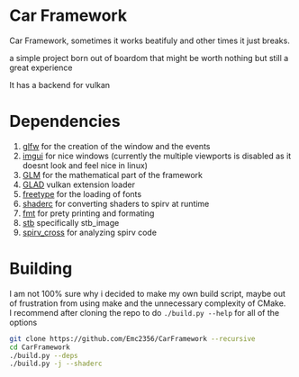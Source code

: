 # Car Framework
Car Framework, sometimes it works beatifuly and other times it just breaks.

a simple project born out of boardom that might be worth nothing but still a great experience

It has a backend for vulkan

# Dependencies
1. [glfw](https://www.glfw.org/) for the creation of the window and the events
2. [imgui](https://github.com/ocornut/imgui) for nice windows (currently the multiple viewports is disabled as it doesnt look and feel nice in linux)
3. [GLM](https://github.com/g-truc/glm) for the mathematical part of the framework
4. [GLAD](https://gen.glad.sh/) vulkan extension loader
5. [freetype](https://github.com/freetype/freetype) for the loading of fonts
6. [shaderc](https://github.com/google/shaderc) for converting shaders to spirv at runtime
7. [fmt](https://github.com/fmtlib/fmt) for prety printing and formating
8. [stb](https://github.com/nothings/stb) specifically stb_image
9. [spirv_cross](https://github.com/KhronosGroup/SPIRV-Cross) for analyzing spirv code 

# Building
I am not 100% sure why i decided to make my own build script, maybe out of frustration from using make and the unnecessary complexity of CMake.  
I recommend after cloning the repo to do `./build.py --help` for all of the options
```bash
git clone https://github.com/Emc2356/CarFramework --recursive
cd CarFramework
./build.py --deps
./build.py -j --shaderc
```
